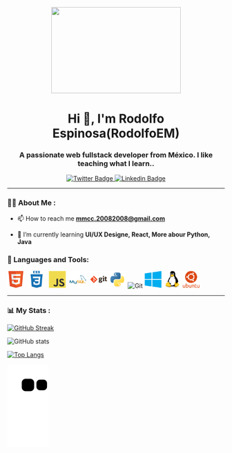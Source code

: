 <div id="header" align="center">
    <img src="https://media.giphy.com/media/qgQUggAC3Pfv687qPC/giphy.gif" width="300" height="200" allowFullScreen>
    <h1 align="center">Hi 👋, I'm Rodolfo Espinosa(RodolfoEM)</h1>
    <h3 align="center">A passionate web fullstack developer from México. I like teaching what I learn..</h3>
</div>

<div id="badges" align="center">
    <a href="https://twitter.com/Rodolfo_E_Dev" target="_blank">
        <img src="https://img.shields.io/twitter/url?logo=twitter&style=plastic&url=https%3A%2F%2Ftwitter.com%2FRodolfo_E_Dev"
            alt="Twitter Badge" />
    </a>
    <a href="https://www.linkedin.com/in/rodolfo-espinosa-mendez-9415b7136/" target="_blank">
        <img src="https://img.shields.io/twitter/url?label=LinkedIn&logo=linkedin&style=plastic&url=https%3A%2F%2Fwww.linkedin.com%2Fin%2Frodolfo-espinosa-mendez-9415b7136%2F"
            alt="Linkedin Badge" />
    </a>
</div>

---

### 👨‍💻 About Me :

- 📫 How to reach me **mmcc.20082008@gmail.com**

- 🌱 I’m currently learning **UI/UX Designe, React, More abour Python, Java**


<div align="left">
    <h3>🔨 Languages and Tools:</h3>
    <div>
        <img src="https://github.com/devicons/devicon/blob/master/icons/html5/html5-original.svg" title="HTML5" alt="HTML" width="40" height="40"/>&nbsp;
        <img src="https://github.com/devicons/devicon/blob/master/icons/css3/css3-plain-wordmark.svg"  title="CSS3" alt="CSS" width="40" height="40"/>&nbsp;
        <img src="https://github.com/devicons/devicon/blob/master/icons/javascript/javascript-original.svg" title="JavaScript" alt="JavaScript" width="40" height="40"/>&nbsp;
        <img src="https://github.com/devicons/devicon/blob/master/icons/mysql/mysql-original-wordmark.svg" title="MySQL"  alt="MySQL" width="40" height="40"/>&nbsp;
        <img src="https://github.com/devicons/devicon/blob/master/icons/git/git-original-wordmark.svg" title="Git" **alt="Git" width="40" height="40"/>
        <img src="https://github.com/devicons/devicon/blob/master/icons/python/python-original.svg" title="Git" **alt="Git" width="40" height="40"/>
        <img src="https://s3.amazonaws.com/s3.timetoast.com/public/uploads/photo/12574391/image/307a7d9dc056409589bf9923bcc8ea0b" title="Git" **alt="Cobol" width="80" height=""/>
        <img src="https://raw.githubusercontent.com/devicons/devicon/1119b9f84c0290e0f0b38982099a2bd027a48bf1/icons/windows8/windows8-original.svg" title="Git" **alt="Windows" width="40" height="40"/>
        <img src="https://raw.githubusercontent.com/devicons/devicon/1119b9f84c0290e0f0b38982099a2bd027a48bf1/icons/linux/linux-original.svg" **alt="Linux" width="40" height="40"/>   
        <img src="https://raw.githubusercontent.com/devicons/devicon/1119b9f84c0290e0f0b38982099a2bd027a48bf1/icons/ubuntu/ubuntu-plain-wordmark.svg" **alt="Linux" width="40" height="40"/>   
      </div>
</div>

---

### 📊 My Stats :

[![GitHub Streak](http://github-readme-streak-stats.herokuapp.com?user=RodolfoEM&theme=vision-friendly-dark)](https://git.io/streak-stats)

![GitHub stats](https://github-readme-stats.vercel.app/api?username=RodolfoEM&show_icons=true&theme=vision-friendly-dark)

[![Top Langs](https://github-readme-stats.vercel.app/api/top-langs/?username=RodolfoEM&layout=compact&theme=vision-friendly-dark&show_icons=true)](https://github.com/anuraghazra/github-readme-stats)

![Snake animation](https://github.com/mctechnology17/mctechnology17/blob/output/github-contribution-grid-snake.svg)
